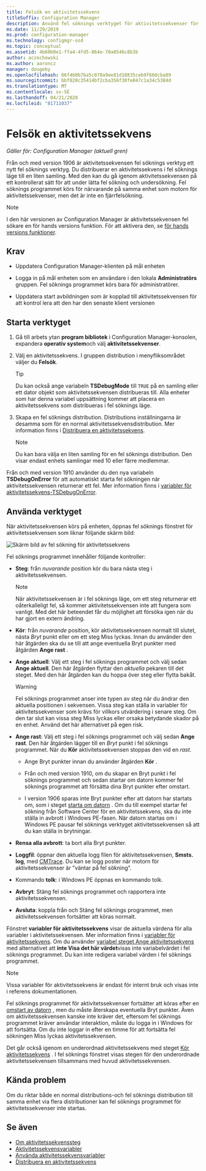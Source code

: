 ```yaml
---
title: Felsök en aktivitetssekvens
titleSuffix: Configuration Manager
description: Använd fel söknings verktyget för aktivitetssekvenser för att felsöka en aktivitetssekvens.
ms.date: 11/29/2019
ms.prod: configuration-manager
ms.technology: configmgr-osd
ms.topic: conceptual
ms.assetid: 4b60b0e1-ffa4-4fd5-864e-70a0546c8b3b
author: aczechowski
ms.author: aaroncz
manager: dougeby
ms.openlocfilehash: 66f460b7ba5c870a9ee81d10835ceb9f660cba89
ms.sourcegitcommit: bbf820c35414bf2cba356f30fe047c1a34c5384d
ms.translationtype: MT
ms.contentlocale: sv-SE
ms.lasthandoff: 04/21/2020
ms.locfileid: "81711037"
---
```

# <a name="debug-a-task-sequence"></a>Felsök en aktivitetssekvens

*Gäller för: Configuration Manager (aktuell gren)*

<!--3612274-->

Från och med version 1906 är aktivitetssekvensen fel söknings verktyg ett nytt fel söknings verktyg. Du distribuerar en aktivitetssekvens i fel söknings läge till en liten samling. Med den kan du gå igenom aktivitetssekvensen på ett kontrollerat sätt för att under lätta fel sökning och undersökning. Fel söknings programmet körs för närvarande på samma enhet som motorn för aktivitetssekvenser, men det är inte en fjärrfelsökning.

> [!Note]  
> I den här versionen av Configuration Manager är aktivitetssekvensen fel sökare en för hands versions funktion. För att aktivera den, se [för hands versions funktioner](../../core/servers/manage/pre-release-features.md).  


## <a name="prerequisites"></a>Krav

- Uppdatera Configuration Manager-klienten på mål enheten

- Logga in på mål enheten som en användare i den lokala **Administratörs** gruppen. Fel söknings programmet körs bara för administratörer.

- Uppdatera start avbildningen som är kopplad till aktivitetssekvensen för att kontrol lera att den har den senaste klient versionen


## <a name="start-the-tool"></a>Starta verktyget

1. Gå till arbets ytan **program bibliotek** i Configuration Manager-konsolen, expandera **operativ system**och välj **aktivitetssekvenser**.

1. Välj en aktivitetssekvens. I gruppen distribution i menyfliksområdet väljer du **Felsök**.

    > [!Tip]  
    > Du kan också ange variabeln **TSDebugMode** till `TRUE` på en samling eller ett dator objekt som aktivitetssekvensen distribueras till. Alla enheter som har denna variabel uppsättning kommer att placera en aktivitetssekvens som distribueras i fel söknings läge.

1. Skapa en fel söknings distribution. Distributions inställningarna är desamma som för en normal aktivitetssekvensdistribution. Mer information finns i [Distribuera en aktivitetssekvens](deploy-a-task-sequence.md#process).

    > [!Note]  
    > Du kan bara välja en liten samling för en fel söknings distribution. Den visar endast enhets samlingar med 10 eller färre medlemmar.

Från och med version 1910 använder du den nya variabeln **TSDebugOnError** för att automatiskt starta fel sökningen när aktivitetssekvensen returnerar ett fel.<!-- 5012536 --> Mer information finns i [variabler för aktivitetssekvens-TSDebugOnError](../understand/task-sequence-variables.md#TSDebugOnError).

## <a name="use-the-tool"></a>Använda verktyget

När aktivitetssekvensen körs på enheten, öppnas fel söknings fönstret för aktivitetssekvensen som liknar följande skärm bild:

![Skärm bild av fel sökning för aktivitetssekvens](media/3612274-tsdebug.png)

Fel söknings programmet innehåller följande kontroller:

- **Steg**: från *nuvarande* position kör du bara nästa steg i aktivitetssekvensen.  

    > [!Note]  
    > När aktivitetssekvensen är i fel söknings läge, om ett steg returnerar ett oåterkalleligt fel, så kommer aktivitetssekvensen inte att fungera som vanligt. Med det här beteendet får du möjlighet att försöka igen när du har gjort en extern ändring.

- **Kör**: från *nuvarande* position, kör aktivitetssekvensen normalt till slutet, nästa *Bryt* punkt eller om ett steg Miss lyckas. Innan du använder den här åtgärden ska du se till att ange eventuella Bryt punkter med åtgärden **Ange rast** .

- **Ange aktuell**: Välj ett steg i fel söknings programmet och välj sedan **Ange aktuell**. Den här åtgärden flyttar den *aktuella* pekaren till det steget. Med den här åtgärden kan du hoppa över steg eller flytta bakåt.  

    > [!Warning]  
    > Fel söknings programmet anser inte typen av steg när du ändrar den aktuella positionen i sekvensen. Vissa steg kan ställa in variabler för aktivitetssekvenser som krävs för villkors utvärdering i senare steg. Om den tar slut kan vissa steg Miss lyckas eller orsaka betydande skador på en enhet. Använd det här alternativet på egen risk.  

- **Ange rast**: Välj ett steg i fel söknings programmet och välj sedan **Ange rast**. Den här åtgärden lägger till en *Bryt* punkt i fel söknings programmet. När du **Kör** aktivitetssekvensen stoppas den vid en *rast*.  

    - Ange Bryt punkter innan du använder åtgärden **Kör** .

    - Från och med version 1910, om du skapar en Bryt punkt i fel söknings programmet och sedan startar om datorn kommer fel söknings programmet att försätta dina Bryt punkter efter omstart.<!-- 5012509 -->

    - I version 1906 sparas inte Bryt punkter efter att datorn har startats om, som i steget [starta om datorn](../understand/task-sequence-steps.md#BKMK_RestartComputer) . Om du till exempel startar fel sökning från Software Center för en aktivitetssekvens, ska du inte ställa in avbrott i Windows PE-fasen. När datorn startas om i Windows PE pausar fel söknings verktyget aktivitetssekvensen så att du kan ställa in brytningar.

- **Rensa alla avbrott**: ta bort alla Bryt punkter.

- **Loggfil**: öppnar den aktuella logg filen för aktivitetssekvensen, **Smsts. log**, med [CMTrace](../../core/support/cmtrace.md). Du kan se logg poster när motorn för aktivitetssekvenser är "väntar på fel sökning".

- Kommando **tolk**: i Windows PE öppnas en kommando tolk.

- **Avbryt**: Stäng fel söknings programmet och rapportera inte aktivitetssekvensen.

- **Avsluta**: koppla från och Stäng fel söknings programmet, men aktivitetssekvensen fortsätter att köras normalt.

Fönstret **variabler för aktivitetssekvens** visar de aktuella värdena för alla variabler i aktivitetssekvensen. Mer information finns i [variabler för aktivitetssekvens](../understand/task-sequence-variables.md). Om du använder [variabel steget Ange aktivitetssekvens](../understand/task-sequence-steps.md#BKMK_SetTaskSequenceVariable) med alternativet att **inte Visa det här värdet**visas inte variabelvärdet i fel söknings programmet. Du kan inte redigera variabel värden i fel söknings programmet.

> [!Note]
> Vissa variabler för aktivitetssekvens är endast för internt bruk och visas inte i referens dokumentationen.

Fel söknings programmet för aktivitetssekvenser fortsätter att köras efter en [omstart av datorn](../understand/task-sequence-steps.md#BKMK_RestartComputer) , men du måste återskapa eventuella Bryt punkter. Även om aktivitetssekvensen kanske inte kräver det, eftersom fel söknings programmet kräver användar interaktion, måste du logga in i Windows för att fortsätta. Om du inte loggar in efter en timme för att fortsätta fel sökningen Miss lyckas aktivitetssekvensen.

Det går också igenom en underordnad aktivitetssekvens med steget [Kör aktivitetssekvens](../understand/task-sequence-steps.md#child-task-sequence) . I fel söknings fönstret visas stegen för den underordnade aktivitetssekvensen tillsammans med huvud aktivitetssekvensen.


## <a name="known-issues"></a>Kända problem

Om du riktar både en normal distributions-och fel söknings distribution till samma enhet via flera distributioner kan fel söknings programmet för aktivitetssekvenser inte startas.


## <a name="see-also"></a>Se även

- [Om aktivitetssekvenssteg](../understand/task-sequence-steps.md)
- [Aktivitetssekvensvariabler](../understand/task-sequence-variables.md)
- [Använda aktivitetssekvensvariabler](../understand/using-task-sequence-variables.md)
- [Distribuera en aktivitetssekvens](deploy-a-task-sequence.md)
